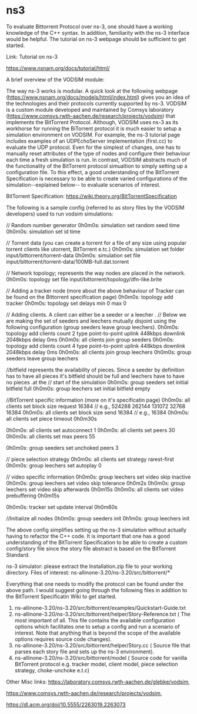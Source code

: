 # ns3

To evaluate Bittorrent Protocol over ns-3, one should have a working knowledge of the C++ syntax. In addition, familiarity with the ns-3 interface would be helpful. The tutorial on ns-3 webpage should be sufficient to get started.

Link: Tutorial on ns-3

https://www.nsnam.org/docs/tutorial/html/

A brief overview of the VODSIM module:

The way ns-3 works is modular. A quick look at the following webpage (https://www.nsnam.org/docs/models/html/index.html) gives you an idea of the technologies and their protocols currently supported by ns-3. VODSIM is a custom module developed and maintained by Comsys laboratory (https://www.comsys.rwth-aachen.de/research/projects/vodsim) that implements the BitTorrent Protocol. Although, VODSIM uses ns-3 as its workhorse for running the BiTorrent protocol it is much easier to setup a simulation environment on VODSIM. For example, the ns-3 tutorial page includes examples of an UDPEchoServer implementation (first.cc) to evaluate the UDP protocol. Even for the simplest of changes, one has to manually reset attributes of the type of nodes and configure their behaviour each time a fresh simulation is run. In contrast, VODSIM abstracts much of the functionality of the BitTorrent protocol simualtion to simply setting up a configuration file. To this effect, a good understanding of the BitTorrent Specification is necessary to be able to create varied configurations of the simulation--explained below-- to evaluate scenarios of interest.

BitTorrent Specification: https://wiki.theory.org/BitTorrentSpecification

The following is a sample config (referred to as story files by the VODSIM developers) used to run vodsim simulations:

// Random number generator
0h0m0s: simulation set random seed time
0h0m0s: simulation set id time

// Torrent data (you can create a torrent for a file of any size using popular torrent clients like utorrent, BitTorrent e.tc.)
0h0m0s: simulation set folder input/bittorrent/torrent-data
0h0m0s: simulation set file input/bittorrent/torrent-data/100MB-full.dat.torrent

// Network topology; represents the way nodes are placed in the network.
0h0m0s: topology set file input/bittorrent/topology/dfn-like.brite

// Adding a tracker node (more about the above behaviour of Tracker can be found on the Bittorrent specification page)
0h0m0s: topology add tracker
0h0m0s: topology set delays min 0 max 0

// Adding clients. A client can either be a seeder or a leecher .
// Below we are making the set of seeders and leechers mutually disjoint using the following configuration (group seeders leave group leechers). 
0h0m0s: topology add clients count 2 type point-to-point uplink 448kbps downlink 2048kbps delay 0ms
0h0m0s: all clients join group seeders
0h0m0s: topology add clients count 4 type point-to-point uplink 448kbps downlink 2048kbps delay 0ms
0h0m0s: all clients join group leechers
0h0m0s: group seeders leave group leechers


//bitfield represents the availability of pieces. Since a seeder by definition has to have all pieces it's bitfield should be full and leechers have to have no pieces .at the  // start of the simulation
0h0m0s: group seeders set initial bitfield full 
0h0m0s: group leechers set initial bitfield empty

//BitTorrent specific information (more on it's specificatin page)
0h0m0s: all clients set block size request 16384 // e.g., 524288 262144 131072 32768 16384
0h0m0s: all clients set block size send 16384 // e.g., 16384
0h0m0s: all clients set piece timeout 0h0m30s

0h0m0s: all clients set autoconnect 1
0h0m0s: all clients set peers 30
0h0m0s: all clients set max peers 55

0h0m0s: group seeders set unchoked peers 3

// piece selection strategy
0h0m0s: all clients set strategy rarest-first
0h0m0s: group leechers set autoplay 0

// video specific information
0h0m0s: group leechers set video skip inactive
0h0m0s: group leechers set video skip tolerance 0h0m2s
0h0m0s: group leechers set video skip afterwards 0h0m15s
0h0m0s: all clients set video prebuffering 0h0m15s

0h0m0s: tracker set update interval 0h0m60s

//Initialize all nodes
0h0m0s: group seeders init
0h1m0s: group leechers init

The above config simplifies setting up the ns-3 simulation without actually having to refactor the C++ code. It is important that one has a good understanding of the BitTorrent Specification to be able to create a custom config/story file since the story file abstract is based on the BitTorrent Standard.

ns-3 simulator: please extract the Installation.zip file to your working directory.
Files of interest: ns-allinone-3.20/ns-3.20/src/bittorrent/*

Everything that one needs to modify the protocol can be found under the above path. I would suggest going through the following files in addition to the BitTorrent Specificatin Wiki to get started.

1. ns-allinone-3.20/ns-3.20/src/bittorrent/examples/Quickstart-Guide.txt
2. ns-allinone-3.20/ns-3.20/src/bittorrent/helper/Story-Reference.txt ( The most important of all. This file contains the available configuration options which facilitates one to setup a config and run a scenario of interest. Note that anything that is beyond the scope of the available options requires source code changes).
3. ns-allinone-3.20/ns-3.20/src/bittorrent/helper/Story.cc ( Source file that parses each story file and sets up the ns-3 environment).
4. ns-allinone-3.20/ns-3.20/src/bittorrent/model ( Source code for vanilla BitTorrent protocol e.g. tracker model, client model, piece selection strategy, choke-unchoke e.t.c)

Other Misc links:
https://laboratory.comsys.rwth-aachen.de/glebke/vodsim,

https://www.comsys.rwth-aachen.de/research/projects/vodsim,

https://dl.acm.org/doi/10.5555/2263019.2263073




